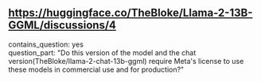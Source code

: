 ## https://huggingface.co/TheBloke/Llama-2-13B-GGML/discussions/4

contains_question: yes  
question_part: "Do this version of the model and the chat version(TheBloke/llama-2-chat-13b-ggml) require Meta's license to use these models in commercial use and for production?"